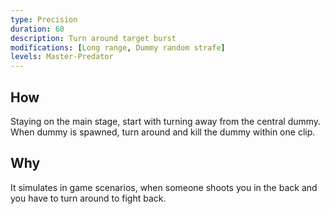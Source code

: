 ```yaml
---
type: Precision
duration: 60
description: Turn around target burst
modifications: [Long range, Dummy random strafe]
levels: Master-Predator
---
```


## How

Staying on the main stage, start with turning away from the central dummy. When dummy is spawned, turn around and kill the dummy within one clip.

## Why

It simulates in game scenarios, when someone shoots you in the back and you have to turn around to fight back.
